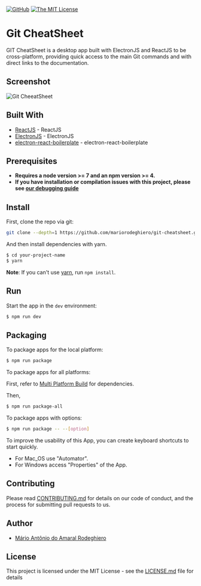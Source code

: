 [![GitHub](https://img.shields.io/github/tag/mariorodeghiero/git-cheatsheet.svg?style=flat-square)](https://github.com/mariorodeghiero/git-cheatsheet/tags)
[![The MIT License](https://img.shields.io/badge/license-MIT-orange.svg?style=flat-square)](http://opensource.org/licenses/MIT)

# Git CheatSheet

GIT CheatSheet is a desktop app built with ElectronJS and ReactJS to be cross-platform, providing quick access to the main Git commands and with direct links to the documentation.

## Screenshot

![Git CheeatSheet](https://user-images.githubusercontent.com/24671133/43362218-2a5a0480-92bb-11e8-9c7c-76b72e067958.gif)

<!-- **Note!!** You can download the App for Mac and Windows in [Git CheatSheet](https://mariorodeghiero.com/git-cheatsheet/). -->

## Built With

* [ReactJS](https://reactjs.org) - ReactJS
* [ElectronJS](https://electronjs.org) - ElectronJS
* [electron-react-boilerplate](https://github.com/chentsulin/electron-react-boilerplate) - electron-react-boilerplate

## Prerequisites

* **Requires a node version >= 7 and an npm version >= 4.**
* **If you have installation or compilation issues with this project, please see [our debugging guide](https://github.com/chentsulin/electron-react-boilerplate/issues/400)**

## Install

First, clone the repo via git:

```bash
git clone --depth=1 https://github.com/mariorodeghiero/git-cheatsheet.git your-project-name
```

And then install dependencies with yarn.

```bash
$ cd your-project-name
$ yarn
```

**Note**: If you can't use [yarn](https://github.com/yarnpkg/yarn), run `npm install`.

## Run

Start the app in the `dev` environment:

```bash
$ npm run dev
```

## Packaging

To package apps for the local platform:

```bash
$ npm run package
```

To package apps for all platforms:

First, refer to [Multi Platform Build](https://www.electron.build/multi-platform-build) for dependencies.

Then,

```bash
$ npm run package-all
```

To package apps with options:

```bash
$ npm run package -- --[option]
```

To improve the usability of this App, you can create keyboard shortcuts to start quickly.

* For Mac_OS use "Automator".
* For Windows access "Properties" of the App.

## Contributing

Please read [CONTRIBUTING.md](CONTRIBUTING.md) for details on our code of conduct, and the process for submitting pull requests to us.

## Author

* [Mário Antônio do Amaral Rodeghiero](https://github.com/mariorodeghiero)

## License

This project is licensed under the MIT License - see the [LICENSE.md](LICENSE.md) file for details
